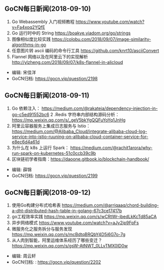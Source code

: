 ## GoCN每日新闻(2018-09-10)

1. Go Webassembly 入门视频教程 https://www.youtube.com/watch?v=Fa4xoq2YQfE
2. Go 运行时中的 String  https://boakye.yiadom.org/go/strings
3. 图像相似度比较实践 https://colobu.com/2018/09/07/image-similarity-algorithms-in-go
4. 任意图片转 ascii 编码的命令行工具  https://github.com/knrt10/asciiConvert
5. Flannel 网络以及在阿里云下的实现解析 http://ylzheng.com/2018/09/07/k8s-flannel-in-alicloud

- 编辑: 宋佳洋 
- GoCN归档:  https://gocn.vip/question/2198

## GoCN每日新闻(2018-09-11)

1. Go 依赖注入： https://medium.com/@rakateja/dependency-injection-in-go-c5ed91552bc6
2 .Redis 字符串内部结构源码分析： https://mp.weixin.qq.com/s/_geV5bkYgQQFuYoYq1JnHg
3. 阿里云容器服务上集成日志服务与 Istio：https://medium.com/@Alibaba_Cloud/integrate-alibaba-cloud-log-service-into-istio-ruuning-on-alibaba-cloud-container-service-for-e8ec6d4a61d 
4. 为什么在 k8s 上运行 Spark： https://medium.com/@rachit1arora/why-run-spark-on-kubernetes-51c0ccb39c9b
5. 区块链初学者指南：https://daoone.gitbook.io/blockchain-handbook/


- 编辑: 薛锦
- GoCN归档:  https://gocn.vip/question/2199

## GoCN每日新闻(2018-09-12)

1. 使用Go构建分布式哈希表 https://medium.com/@arriqaaq/chord-building-a-dht-distributed-hash-table-in-golang-67c3ce17417b
2. go工程效率实践 https://mp.weixin.qq.com/s/wCRtWr-ibedLkKcTd85aCA
3. 异步网络模式 https://www.youtube.com/watch?v=aJy2ip9FpFs
4. 微服务化之服务拆分与服务发现 https://mp.weixin.qq.com/s/mcBdtqBRQbY4D5i6G7o-7g
5. 从人肉到智能，阿里运维体系经历了哪些变迁？ https://mp.weixin.qq.com/s/gsW-AtNWT_0LLvTMX0lD0w

- 编辑: 周云轩
- GoCN归档:  :  https://gocn.vip/question/2202
